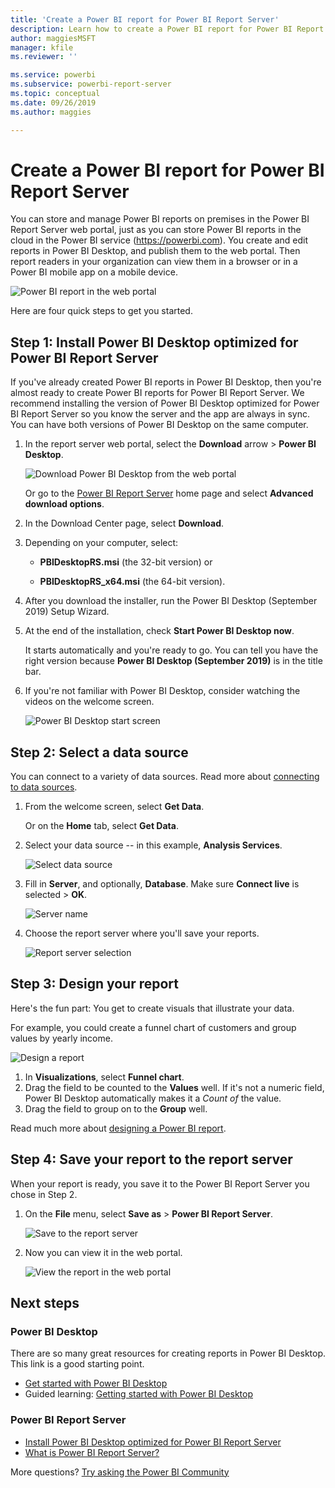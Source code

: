 ```yaml
---
title: 'Create a Power BI report for Power BI Report Server'
description: Learn how to create a Power BI report for Power BI Report Server in a few simple steps.
author: maggiesMSFT
manager: kfile
ms.reviewer: ''

ms.service: powerbi
ms.subservice: powerbi-report-server
ms.topic: conceptual
ms.date: 09/26/2019
ms.author: maggies

---
```

# Create a Power BI report for Power BI Report Server
You can store and manage Power BI reports on premises in the Power BI Report Server web portal, just as you can store Power BI reports in the cloud in the Power BI service (https://powerbi.com). You create and edit reports in Power BI Desktop, and publish them to the web portal. Then report readers in your organization can view them in a browser or in a Power BI mobile app on a mobile device.

![Power BI report in the web portal](media/quickstart-create-powerbi-report/report-server-powerbi-report.png)

Here are four quick steps to get you started.

## Step 1: Install Power BI Desktop optimized for Power BI Report Server

If you've already created Power BI reports in Power BI Desktop, then you're almost ready to create Power BI reports for Power BI Report Server. We recommend installing the version of Power BI Desktop optimized for Power BI Report Server so you know the server and the app are always in sync. You can have both versions of Power BI Desktop on the same computer.

1. In the report server web portal, select the **Download** arrow > **Power BI Desktop**.

    ![Download Power BI Desktop from the web portal](media/quickstart-create-powerbi-report/report-server-download-web-portal.png)

    Or go to the [Power BI Report Server](https://powerbi.microsoft.com/report-server/) home page and select **Advanced download options**.

2. In the Download Center page, select **Download**.

3. Depending on your computer, select:

    - **PBIDesktopRS.msi** (the 32-bit version) or

    - **PBIDesktopRS_x64.msi** (the 64-bit version).

4. After you download the installer, run the Power BI Desktop (September 2019) Setup Wizard.

2. At the end of the installation, check **Start Power BI Desktop now**.
   
    It starts automatically and you're ready to go. You can tell you have the right version because **Power BI Desktop (September 2019)** is in the title bar.

3. If you're not familiar with Power BI Desktop, consider watching the videos on the welcome screen.
   
    ![Power BI Desktop start screen](media/quickstart-create-powerbi-report/report-server-powerbi-desktop-start.png)

## Step 2: Select a data source
You can connect to a variety of data sources. Read more about [connecting to data sources](connect-data-sources.md).

1. From the welcome screen, select **Get Data**.
   
    Or on the **Home** tab, select **Get Data**.
2. Select your data source -- in this example, **Analysis Services**.
   
    ![Select data source](media/quickstart-create-powerbi-report/report-server-get-data-ssas.png)
3. Fill in **Server**, and optionally, **Database**. Make sure **Connect live** is selected > **OK**.
   
    ![Server name](media/quickstart-create-powerbi-report/report-server-ssas-server-name.png)
4. Choose the report server where you'll save your reports.
   
    ![Report server selection](media/quickstart-create-powerbi-report/report-server-select-server.png)

## Step 3: Design your report
Here's the fun part: You get to create visuals that illustrate your data.

For example, you could create a funnel chart of customers and group values by yearly income.

![Design a report](media/quickstart-create-powerbi-report/report-server-create-funnel.png)

1. In **Visualizations**, select **Funnel chart**.
2. Drag the field to be counted to the **Values** well. If it's not a numeric field, Power BI Desktop automatically makes it a *Count of* the value.
3. Drag the field to group on to the **Group** well.

Read much more about [designing a Power BI report](../desktop-report-view.md).

## Step 4: Save your report to the report server
When your report is ready, you save it to the Power BI Report Server you chose in Step 2.

1. On the **File** menu, select **Save as** > **Power BI Report Server**.
   
    ![Save to the report server](media/quickstart-create-powerbi-report/report-server-save-as-powerbi-report-server.png)
2. Now you can view it in the web portal.
   
    ![View the report in the web portal](media/quickstart-create-powerbi-report/report-server-powerbi-report.png)

## Next steps
### Power BI Desktop
There are so many great resources for creating reports in Power BI Desktop. This link is a good starting point.

* [Get started with Power BI Desktop](../desktop-getting-started.md)
* Guided learning: [Getting started with Power BI Desktop](../guided-learning/gettingdata.yml?tutorial-step=2)

### Power BI Report Server
* [Install Power BI Desktop optimized for Power BI Report Server](install-powerbi-desktop.md)  
* [What is Power BI Report Server?](get-started.md)  

More questions? [Try asking the Power BI Community](https://community.powerbi.com/)
